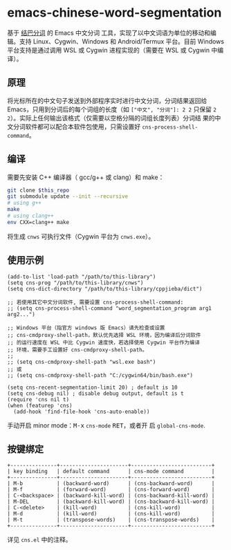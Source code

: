 
# emacs-chinese-word-segmentation

基于 [结巴分词](https://github.com/yanyiwu/cppjieba) 的 Emacs 中文分词
工具，实现了以中文词语为单位的移动和编辑。支持 Linux、Cygwin、Windows
和 Android/Termux 平台。目前 Windows 平台支持是通过调用 WSL 或 Cygwin
进程实现的（需要在 WSL 或 Cygwin 中编译）。

## 原理

将光标所在的中文句子发送到外部程序实时进行中文分词，分词结果返回给
Emacs，只用到分词后的每个词组的长度（如 `["中文", "分词"]: 2 2` 只保留
`2 2`）。实际上任何输出该格式（仅需要以空格分隔的词组长度列表）分词结
果的中文分词软件都可以配合本软件包使用，只需设置好
`cns-process-shell-command`。

## 编译

需要先安装 C++ 编译器（ gcc/g++ 或 clang）和 make：

```sh
git clone $this_repo
git submodule update --init --recursive
# using g++
make
# using clang++
env CXX=clang++ make
```

将生成 `cnws` 可执行文件（Cygwin 平台为 `cnws.exe`）。

## 使用示例

```elisp
(add-to-list 'load-path "/path/to/this-library")
(setq cns-prog "/path/to/this-library/cnws")
(setq cns-dict-directory "/path/to/this-library/cppjieba/dict")

;; 若使用其它中文分词软件, 需要设置 cns-process-shell-command:
;; (setq cns-process-shell-command "word_segmentation_program arg1 arg2...")

;; Windows 平台（指官方 windows 版 Emacs）请先检查或设置
;; cns-cmdproxy-shell-path，默认优先选择 WSL 环境，因为编译后分词软件
;; 的运行速度在 WSL 中比 Cygwin 速度快，若选择使用 Cygwin 平台作为编译
;; 环境，需要手工设置好 cns-cmdproxy-shell-path。
;;
;; (setq cns-cmdproxy-shell-path "wsl.exe bash")
;; 或
;; (setq cns-cmdproxy-shell-path "C:/cygwin64/bin/bash.exe")

(setq cns-recent-segmentation-limit 20) ; default is 10
(setq cns-debug nil) ; disable debug output, default is t
(require 'cns nil t)
(when (featurep 'cns)
  (add-hook 'find-file-hook 'cns-auto-enable))
```

手动开启 minor mode：<kbd>M-x</kbd> `cns-mode` <kbd>RET</kbd>，或者开
启 `global-cns-mode`.

## 按键绑定

```
+---------------+----------------------+--------------------------+
| key binding   | default command      | cns-mode command         |
+---------------+----------------------+--------------------------+
| M-b           | (backward-word)      | (cns-backward-word)      |
| M-f           | (forward-word)       | (cns-forward-word)       |
| C-<backspace> | (backward-kill-word) | (cns-backward-kill-word) |
| M-DEL         | (backward-kill-word) | (cns-backward-kill-word) |
| C-<delete>    | (kill-word)          | (cns-kill-word)          |
| M-d           | (kill-word)          | (cns-kill-word)          |
| M-t           | (transpose-words)    | (cns-transpose-words)    |
+---------------+----------------------+--------------------------+
```

详见 `cns.el` 中的注释。
